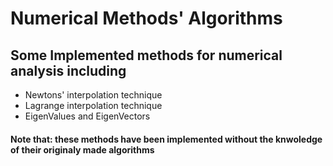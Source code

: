 # Numerical Methods' Algorithms
## Some Implemented methods for numerical analysis  including
* Newtons' interpolation technique
* Lagrange interpolation technique
* EigenValues and EigenVectors
#### Note that: these methods have been implemented without the knwoledge of their originaly made algorithms
